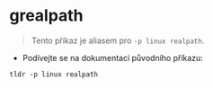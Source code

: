 # grealpath

> Tento příkaz je aliasem pro `-p linux realpath`.

- Podívejte se na dokumentaci původního příkazu:

`tldr -p linux realpath`
